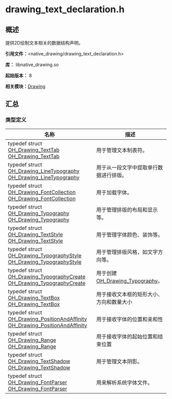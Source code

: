 # drawing_text_declaration.h


## 概述

提供2D绘制文本相关的数据结构声明。

**引用文件：**&lt;native_drawing/drawing_text_declaration.h&gt;

**库：** libnative_drawing.so

**起始版本：** 8

**相关模块：**[Drawing](_drawing.md)


## 汇总


### 类型定义

| 名称 | 描述 | 
| -------- | -------- |
| typedef struct [OH_Drawing_TextTab](_drawing.md#oh_drawing_texttab) [OH_Drawing_TextTab](_drawing.md#oh_drawing_texttab) | 用于管理文本制表符。  | 
| typedef struct [OH_Drawing_LineTypography](_drawing.md#oh_drawing_linetypography) [OH_Drawing_LineTypography](_drawing.md#oh_drawing_linetypography) | 用于从一段文字中提取单行数据进行排版。  |
| typedef struct [OH_Drawing_FontCollection](_drawing.md#oh_drawing_fontcollection)  [OH_Drawing_FontCollection](_drawing.md#oh_drawing_fontcollection) | 用于加载字体。 | 
| typedef struct [OH_Drawing_Typography](_drawing.md#oh_drawing_typography)  [OH_Drawing_Typography](_drawing.md#oh_drawing_typography) | 用于管理排版的布局和显示等。 | 
| typedef struct [OH_Drawing_TextStyle](_drawing.md#oh_drawing_textstyle)  [OH_Drawing_TextStyle](_drawing.md#oh_drawing_textstyle) | 用于管理字体颜色、装饰等。 | 
| typedef struct [OH_Drawing_TypographyStyle](_drawing.md#oh_drawing_typographystyle)  [OH_Drawing_TypographyStyle](_drawing.md#oh_drawing_typographystyle) | 用于管理排版风格，如文字方向等。 | 
| typedef struct [OH_Drawing_TypographyCreate](_drawing.md#oh_drawing_typographycreate)  [OH_Drawing_TypographyCreate](_drawing.md#oh_drawing_typographycreate) | 用于创建[OH_Drawing_Typography](_drawing.md#oh_drawing_typography)。 | 
| typedef struct [OH_Drawing_TextBox](_drawing.md#oh_drawing_textbox)  [OH_Drawing_TextBox](_drawing.md#oh_drawing_textbox) | 用于接收文本框的矩形大小、方向和数量大小 | 
| typedef struct [OH_Drawing_PositionAndAffinity](_drawing.md#oh_drawing_positionandaffinity)  [OH_Drawing_PositionAndAffinity](_drawing.md#oh_drawing_positionandaffinity) | 用于接收字体的位置和亲和性 | 
| typedef struct [OH_Drawing_Range](_drawing.md#oh_drawing_range)  [OH_Drawing_Range](_drawing.md#oh_drawing_range) | 用于接收字体的起始位置和结束位置 | 
| typedef struct [OH_Drawing_TextShadow](_drawing.md#oh_drawing_textshadow)  [OH_Drawing_TextShadow](_drawing.md#oh_drawing_textshadow) | 用于管理文本阴影。 | 
| typedef struct [OH_Drawing_FontParser](_drawing.md#oh_drawing_fontparser)  [OH_Drawing_FontParser](_drawing.md#oh_drawing_fontparser) | 用来解析系统字体文件。 | 

